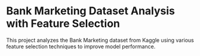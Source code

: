 # Bank Marketing Dataset Analysis with Feature Selection
 This project analyzes the Bank Marketing dataset from Kaggle using various feature selection techniques to improve model performance.
